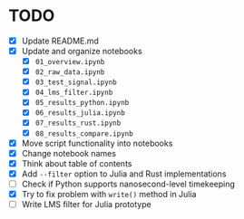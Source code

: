 # TODO

- [x] Update README.md
- [x] Update and organize notebooks
    - [x] `01_overview.ipynb`
    - [x] `02_raw_data.ipynb`
    - [x] `03_test_signal.ipynb`
    - [x] `04_lms_filter.ipynb`
    - [x] `05_results_python.ipynb`
    - [x] `06_results_julia.ipynb`
    - [x] `07_results_rust.ipynb`
    - [x] `08_results_compare.ipynb`
- [x] Move script functionality into notebooks
- [x] Change notebook names
- [x] Think about table of contents
- [x] Add `--filter` option to Julia and Rust implementations
- [ ] Check if Python supports nanosecond-level timekeeping
- [x] Try to fix problem with `write()` method in Julia
- [ ] Write LMS filter for Julia prototype
